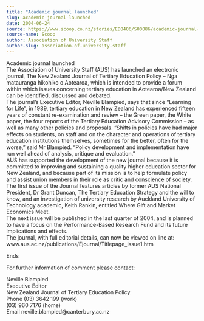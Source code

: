 ```yaml
---
title: "Academic journal launched"
slug: academic-journal-launched
date: 2004-06-24
source: https://www.scoop.co.nz/stories/ED0406/S00086/academic-journal-launched.htm
source-name: Scoop
author: Association of University Staff
author-slug: association-of-university-staff
---
```


<p>Academic journal launched<br>The Association of University
Staff (AUS) has launched an electronic journal, The New
Zealand Journal of Tertiary Education Policy – Nga
matauranga hikohiko o Aotearoa, which is intended to provide
a forum within which issues concerning tertiary education in
Aotearoa/New Zealand can be identified, discussed and
debated.<br>The journal’s Executive Editor, Neville
Blampied, says that since “Learning for Life”, in 1989,
tertiary education in New Zealand has experienced fifteen
years of constant re-examination and review – the Green
paper, the White paper, the four reports of the Tertiary
Education Advisory Commission – as well as many other
policies and proposals. “Shifts in policies have had major
effects on students, on staff and on the character and
operations of tertiary education institutions themselves,
sometimes for the better, often for the worse,” said Mr
Blampied. “Policy development and implementation have run
well ahead of analysis, critique and evaluation.” <br>AUS
has supported the development of the new journal because it
is committed to improving and sustaining a quality higher
education sector for New Zealand, and because part of its
mission is to help formulate policy and assist union members
in their role as critic and conscience of society. <br>The
first issue of the Journal features articles by former AUS
National President, Dr Grant Duncan, The Tertiary Education
Strategy and the will to know, and an investigation of
university research by Auckland University of Technology
academic, Keith Rankin, entitled Where Gift and Market
Economics Meet. <br>The next issue will be published in the
last quarter of 2004, and is planned to have a focus on the
Performance-Based Research Fund and its future implications
and effects. <br>The journal, with full editorial details,
can now be viewed on line at:
<br>www.aus.ac.nz/publications/Ejournal/Titlepage_issue1.htm</p>

<p>Ends</p>

<p>For
further information of comment please contact:</p>

<p>Neville
Blampied<br>Executive Editor<br>New Zealand Journal of
Tertiary Education Policy<br>Phone 	(03) 3642 199
(work)<br>	(03) 960 7176
(home)<br>Email	neville.blampied@canterbury.ac.nz</p>

